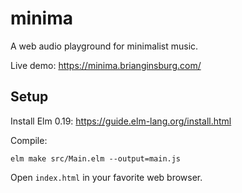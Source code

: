 # minima

A web audio playground for minimalist music.

Live demo: https://minima.brianginsburg.com/

## Setup

Install Elm 0.19: https://guide.elm-lang.org/install.html

Compile:
```
elm make src/Main.elm --output=main.js
```

Open `index.html` in your favorite web browser.
